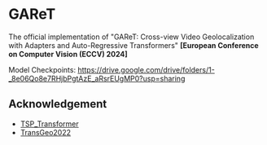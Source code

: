 # GAReT

The official implementation of "GAReT: Cross-view Video Geolocalization with Adapters and Auto-Regressive Transformers" <b>[European Conference on Computer Vision (ECCV) 2024]</b>

Model Checkpoints: https://drive.google.com/drive/folders/1-_8e06Qo8e7RHjbPgtAzE_aRsrEUgMP0?usp=sharing


## Acknowledgement
* [TSP_Transformer](https://github.com/xbresson/TSP_Transformer)
* [TransGeo2022](https://github.com/Jeff-Zilence/TransGeo2022)
